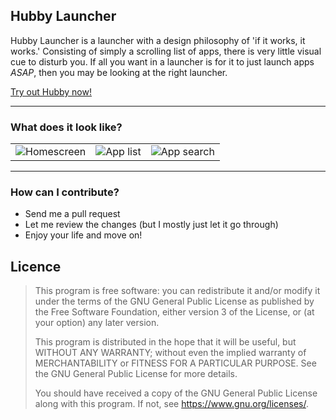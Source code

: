 ## Hubby Launcher

Hubby Launcher is a launcher with a design philosophy of 'if it works, it works.' Consisting of simply a scrolling list of apps, there is very little visual cue to disturb you. If all you want in a launcher is for it to just launch apps _ASAP_, then you may be looking at the right launcher.

[Try out Hubby now!](https://github.com/F4uzan/HubbyLauncher/releases)

***

### What does it look like?

| | | |
|:-------------------------:|:-------------------------:|:-------------------------:|
![Homescreen](https://github.com/F4uzan/HubbyLauncher/raw/master/readme/1-home.png "Homescreen") | ![App list](https://github.com/F4uzan/HubbyLauncher/raw/master/readme/2-list.png "List all your apps") | ![App search](https://github.com/F4uzan/HubbyLauncher/raw/master/readme/3-search.png "Search and find apps")

***

### How can I contribute?

* Send me a pull request
* Let me review the changes (but I mostly just let it go through)
* Enjoy your life and move on!

## Licence

> This program is free software: you can redistribute it and/or modify it under the terms of the GNU General Public License as published by the Free Software Foundation, either version 3 of the License, or (at your option) any later version.
>
> This program is distributed in the hope that it will be useful, but WITHOUT ANY WARRANTY; without even the implied warranty of MERCHANTABILITY or FITNESS FOR A PARTICULAR PURPOSE. See the GNU General Public License for more details.
>
> You should have received a copy of the GNU General Public License along with this program.  If not, see <https://www.gnu.org/licenses/>.
